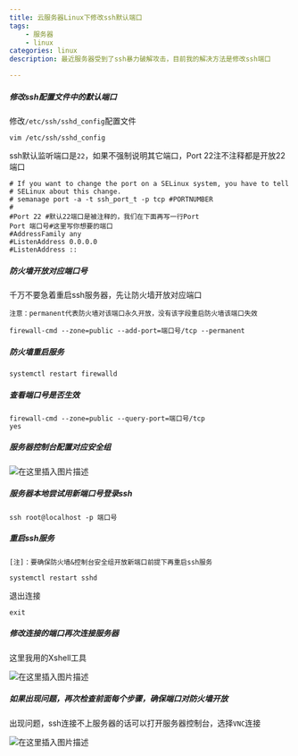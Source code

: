 ```yaml
---
title: 云服务器Linux下修改ssh默认端口
tags: 
	- 服务器
  	- linux
categories: linux
description: 最近服务器受到了ssh暴力破解攻击，目前我的解决方法是修改ssh端口

---
```


##### 修改ssh配置文件中的默认端口

修改`/etc/ssh/sshd_config`配置文件

~~~
vim /etc/ssh/sshd_config
~~~

ssh默认监听端口是`22`，如果不强制说明其它端口，Port 22注不注释都是开放22端口

~~~
# If you want to change the port on a SELinux system, you have to tell
# SELinux about this change.
# semanage port -a -t ssh_port_t -p tcp #PORTNUMBER
#
#Port 22 #默认22端口是被注释的，我们在下面再写一行Port
Port 端口号#这里写你想要的端口
#AddressFamily any
#ListenAddress 0.0.0.0
#ListenAddress ::
~~~

##### 防火墙开放对应端口号

千万不要急着重启ssh服务器，先让防火墙开放对应端口

`注意：permanent代表防火墙对该端口永久开放，没有该字段重启防火墙该端口失效`

~~~
firewall-cmd --zone=public --add-port=端口号/tcp --permanent
~~~

##### 防火墙重启服务

~~~
systemctl restart firewalld
~~~

##### 查看端口号是否生效

~~~
firewall-cmd --zone=public --query-port=端口号/tcp
yes
~~~

##### 服务器控制台配置对应安全组

![在这里插入图片描述](https://img-blog.csdnimg.cn/20200221094958825.png?x-oss-process=image/watermark,type_ZmFuZ3poZW5naGVpdGk,shadow_10,text_aHR0cHM6Ly9ibG9nLmNzZG4ubmV0L3FxMTAxMzQ1OTkyMA==,size_16,color_FFFFFF,t_70)

##### 服务器本地尝试用新端口号登录ssh

~~~
ssh root@localhost -p 端口号
~~~

##### 重启ssh服务

`[注]：要确保防火墙&控制台安全组开放新端口前提下再重启ssh服务`

~~~
systemctl restart sshd
~~~

退出连接

~~~
exit
~~~

##### 修改连接的端口再次连接服务器

这里我用的Xshell工具

![在这里插入图片描述](https://img-blog.csdnimg.cn/20200221094833630.png?x-oss-process=image/watermark,type_ZmFuZ3poZW5naGVpdGk,shadow_10,text_aHR0cHM6Ly9ibG9nLmNzZG4ubmV0L3FxMTAxMzQ1OTkyMA==,size_16,color_FFFFFF,t_70)

##### 如果出现问题，再次检查前面每个步骤，确保端口对防火墙开放

出现问题，ssh连接不上服务器的话可以打开服务器控制台，选择`VNC`连接

![在这里插入图片描述](https://img-blog.csdnimg.cn/20200221095045752.png?x-oss-process=image/watermark,type_ZmFuZ3poZW5naGVpdGk,shadow_10,text_aHR0cHM6Ly9ibG9nLmNzZG4ubmV0L3FxMTAxMzQ1OTkyMA==,size_16,color_FFFFFF,t_70)